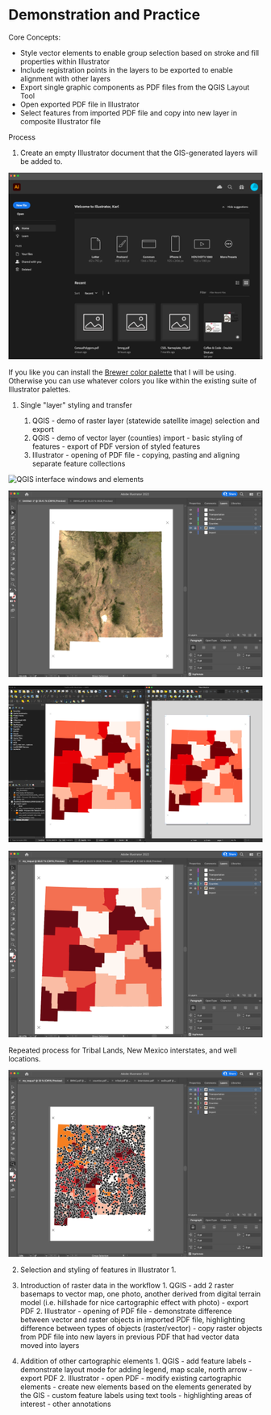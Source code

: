 # Demonstration and Practice

Core Concepts:
 - Style vector elements to enable group selection based on stroke and fill properties within Illustrator
 - Include registration points in the layers to be exported to enable alignment with other layers
 - Export single graphic components as PDF files from the QGIS Layout Tool
 - Open exported PDF file in Illustrator
 - Select features from imported PDF file and copy into new layer in composite Illustrator file

Process

1. Create an empty Illustrator document that the GIS-generated layers will be added to. 

![Adobe Illustrator start screen from which a new blank, or existing project file can be opened](images/2022-04-13_23-32-09.807.png)

If you like you can install the [Brewer color palette](http://mkweb.bcgsc.ca/brewer/) that I will be using. Otherwise you can use whatever colors you like within the existing suite of Illustrator palettes. 

1. Single "layer" styling and transfer

	1. QGIS - demo of raster layer (statewide satellite image) selection and export
	1. QGIS - demo of vector layer (counties) import - basic styling of features - export of PDF version of styled features		
	2. Illustrator - opening of PDF file - copying, pasting and aligning separate feature collections

![QGIS interface windows and elements](images/2022-04-13_23-38-38.png)

![Illustrator interface with imported satellite image basemap and set of layers for additional data](images/2022-04-14_02-39-34.984.png)

![Styled classified county polygons](images/2022-04-14_02-49-04.792.png)

![Illustrator interface with imported classified county polygons](images/2022-04-14_03-04-59.632.png)

Repeated process for Tribal Lands, New Mexico interstates, and well locations. 

![Illustrator interface with all imported layers](images/2022-04-14_03-29-06.595.png)

2. Selection and styling of features in Illustrator
		1. 
 
3. Introduction of raster data in the workflow
		1. QGIS - add 2 raster basemaps to vector map, one photo, another derived from digital terrain model (i.e. hillshade for nice cartographic effect with photo) - export PDF
		2. Illustrator - opening of PDF file - demonstrate difference between vector and raster objects in imported PDF file, highlighting difference between types of objects (raster/vector) - copy raster objects from PDF file into new layers in previous PDF that had vector data moved into layers
 
4. Addition of other cartographic elements
		1. QGIS - add feature labels - demonstrate layout mode for adding legend, map scale, north arrow - export PDF
		2. Illustrator - open PDF - modify existing cartographic elements - create new elements based on the elements generated by the GIS - custom feature labels using text tools - highlighting areas of interest - other annotations

